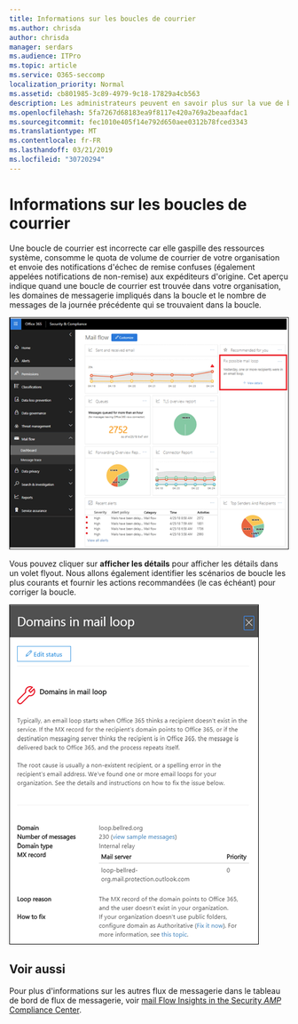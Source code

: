 ```yaml
---
title: Informations sur les boucles de courrier
ms.author: chrisda
author: chrisda
manager: serdars
ms.audience: ITPro
ms.topic: article
ms.service: O365-seccomp
localization_priority: Normal
ms.assetid: cb801985-3c89-4979-9c18-17829a4cb563
description: Les administrateurs peuvent en savoir plus sur la vue de boucle de courrier dans le tableau de bord de flux de messagerie dans le centre de sécurité & de sécurité Office 365.
ms.openlocfilehash: 5fa7267d68183ea9f8117e420a769a2beaafdac1
ms.sourcegitcommit: fec1010e405f14e792d650aee0312b78fced3343
ms.translationtype: MT
ms.contentlocale: fr-FR
ms.lasthandoff: 03/21/2019
ms.locfileid: "30720294"
---
```

# <a name="mail-loop-insight"></a>Informations sur les boucles de courrier

Une boucle de courrier est incorrecte car elle gaspille des ressources système, consomme le quota de volume de courrier de votre organisation et envoie des notifications d'échec de remise confuses (également appelées notifications de non-remise) aux expéditeurs d'origine. Cet aperçu indique quand une boucle de courrier est trouvée dans votre organisation, les domaines de messagerie impliqués dans la boucle et le nombre de messages de la journée précédente qui se trouvaient dans la boucle.

![Vue de boucle de courrier dans le tableau de bord de flux de messagerie dans le centre de sécurité & de sécurité Office 365](media/c3f707cb-4c89-4e88-989c-81ce1d1d6b99.png)

Vous pouvez cliquer sur **afficher les détails** pour afficher les détails dans un volet flyout. Nous allons également identifier les scénarios de boucle les plus courants et fournir les actions recommandées (le cas échéant) pour corriger la boucle.

![Volet flyout après avoir cliqué sur Afficher les détails dans un aperçu de boucle inappropriée dans le tableau de bord de flux de messagerie](media/f7e21300-c62f-41ec-853f-4a2775cd8aa7.png)

## <a name="see-also"></a>Voir aussi

Pour plus d'informations sur les autres flux de messagerie dans le tableau de bord de flux de messagerie, voir [mail Flow Insights in the Security _AMP_ Compliance Center](mail-flow-insights.md).
